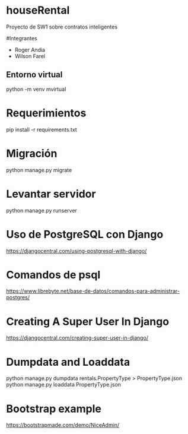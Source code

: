 # houseRental
Proyecto de SW1 sobre contratos inteligentes

#Integrantes

- Roger Andia
- Wilson Farel

## Entorno virtual
python -m venv mvirtual

# Requerimientos
pip install -r requirements.txt

# Migración
python manage.py migrate

# Levantar servidor
python manage.py runserver

# Uso de PostgreSQL con Django
https://djangocentral.com/using-postgresql-with-django/

# Comandos de psql
https://www.librebyte.net/base-de-datos/comandos-para-administrar-postgres/

# Creating A Super User In Django
https://djangocentral.com/creating-super-user-in-django/

# Dumpdata and Loaddata
python manage.py dumpdata rentals.PropertyType > PropertyType.json
python manage.py loaddata PropertyType.json

# Bootstrap example
https://bootstrapmade.com/demo/NiceAdmin/
